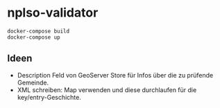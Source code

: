 # nplso-validator

```
docker-compose build
docker-compose up
```



## Ideen
- Description Feld von GeoServer Store für Infos über die zu prüfende Gemeinde.
- XML schreiben: Map verwenden und diese durchlaufen für die key/entry-Geschichte.